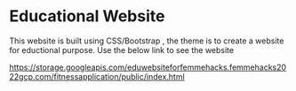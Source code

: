 # Educational Website

This website is built using CSS/Bootstrap , the theme is to create a website for eductional purpose.
Use the below link to see the website 

https://storage.googleapis.com/eduwebsiteforfemmehacks.femmehacks2022gcp.com/fitnessapplication/public/index.html




